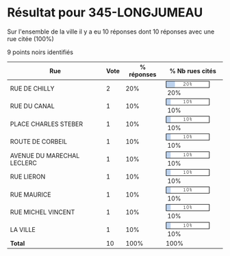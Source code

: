 # Résultat pour 345-LONGJUMEAU

Sur l'ensemble de la ville il y a eu 10 réponses dont 10 réponses avec une rue citée (100%)

9 points noirs identifiés

| Rue | Vote | % réponses | % Nb rues cités|
|-----|------|------------|----------------|
| RUE DE CHILLY | 2 | 20% | <img src="../../img/bar_20.gif" />&nbsp;20%|
| RUE DU CANAL | 1 | 10% | <img src="../../img/bar_10.gif" />&nbsp;10%|
| PLACE CHARLES STEBER | 1 | 10% | <img src="../../img/bar_10.gif" />&nbsp;10%|
| ROUTE DE CORBEIL | 1 | 10% | <img src="../../img/bar_10.gif" />&nbsp;10%|
| AVENUE DU MARECHAL LECLERC | 1 | 10% | <img src="../../img/bar_10.gif" />&nbsp;10%|
| RUE LIERON | 1 | 10% | <img src="../../img/bar_10.gif" />&nbsp;10%|
| RUE MAURICE | 1 | 10% | <img src="../../img/bar_10.gif" />&nbsp;10%|
| RUE MICHEL VINCENT | 1 | 10% | <img src="../../img/bar_10.gif" />&nbsp;10%|
| LA VILLE | 1 | 10% | <img src="../../img/bar_10.gif" />&nbsp;10%|
| **Total** | 10 | 100% | 100%|
